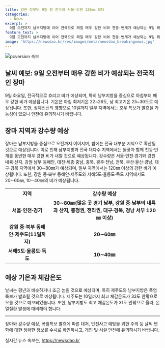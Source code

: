 ```yaml
---
title: 강한 장맛비 9일 밤 전국에 서울·강원 120㎜ 최대
categories:
  - News
excerpt: >
  9일 오전까지 남부지방에 이어 전국으로 퍼질 매우 강한 비와 천둥·번개가 예상되는 9일 화요일. 이에 따라 서울 등 주요 도시와 강원 등 일부 지역은 최대 120㎜까지의 강수량을 예상하고 있으며, 정체전선의 움직임으로 인해 일부 지역에서 호우 특보가 발효될 수도 있다. 또한, 제주도와 남부지방은 폭염특보가 발효될 전망이며, 열대야를 예방할 필요가 있겠다.
feature_text: >
  9일 오전까지 남부지방에 이어 전국으로 퍼질 매우 강한 비와 천둥·번개가 예상되는 9일 화요일. 이에 따라 서울 등 주요 도시와 강원 등 일부 지역은 최대 120㎜까지의 강수량을 예상하고 있으며, 정체전선의 움직임으로 인해 일부 지역에서 호우 특보가 발효될 수도 있다. 또한, 제주도와 남부지방은 폭염특보가 발효될 전망이며, 열대야를 예방할 필요가 있겠다.
image: 'https://newsdao.kr/res/images/meta/newsdao_breakingnews.jpg'
---
```


<p><img src="https://newsdao.kr/res/images/meta/newsdao_breakingnews.jpg" alt="pcversion 속보" /></p>

<h2 data-ke-size="size26">날씨 예보: 9일 오전부터 매우 강한 비가 예상되는 전국적인 장마</h2>

<p data-ke-size="size16">9일 화요일, 전국적으로 흐리고 비가 예상되며, 특히 남부지방을 중심으로 아침부터 매우 강한 비가 예상됩니다. 기온은 아침 최저기온 22~26도, 낮 최고기온 25~30도로 예상됩니다. 또한, 정체전선의 영향으로 10일까지 일부 지역에서는 호우 특보가 발효될 가능성이 있으니 안전에 유의하시기 바랍니다.</p>

<h2 data-ke-size="size24">장마 지역과 강수량 예상</h2>

<p data-ke-size="size16">장마는 남부지방을 중심으로 오전까지 이어지며, 밤에는 전국 대부분 지역으로 확산될 것으로 예상됩니다. 이로 인해 남부지방과 전국 대다수 지역에서는 돌풍과 함께 천둥·번개를 동반한 매우 강한 비가 내릴 것으로 예상됩니다. 강수량은 서울·인천·경기와 강원 내륙·산지, 강원 남부 동해안, 대전·세종·충남, 충북, 광주·전남, 전북, 부산·울산·경남, 대구·경북 지역에서 30∼80㎜가 예상되며, 일부 지역에서는 120㎜ 이상의 강한 비가 예상됩니다. 또한, 강원 중·북부 동해안·제주도와 서해5도·울릉도·독도 지역에서도 20∼60㎜, 10∼40㎜의 비가 예상됩니다.</p>

<table>
    <tr>
        <th>지역</th>
        <th>강수량 예상</th>
    </tr>
    <tr>
        <td style="text-align: center; height: 17px;"><b>서울·인천·경기</b></td>
        <td style="text-align: center; height: 17px;"><b>30∼80㎜(많은 곳 경기 남부, 강원 중·남부의 내륙과 산지, 충청권, 전라권, 대구·경북, 경남 서부 120㎜ 이상)</b></td>
    </tr>
    <tr>
        <td style="text-align: center; height: 17px;"><b>강원 중·북부 동해안·제주도(11일까지)</b></td>
        <td style="text-align: center; height: 17px;"><b>20∼60㎜</b></td>
    </tr>
    <tr>
        <td style="text-align: center; height: 17px;"><b>서해5도·울릉도·독도</b></td>
        <td style="text-align: center; height: 17px;"><b>10∼40㎜</b></td>
    </tr>
</table>

<h2 data-ke-size="size24">예상 기온과 체감온도</h2>

<p data-ke-size="size16">날씨는 평년과 비슷하거나 조금 높을 것으로 예상되며, 특히 제주도와 남부지방은 폭염특보가 발효될 것으로 예상됩니다. 제주도는 10일까지 최고 체감온도가 33도 안팎으로 오를 것으로 예보되었습니다. 또한, 남부지방도 최고 체감온도가 31도 안팎으로 올라, 온열질환 발생에 대비해야 합니다.</p>

<hr data-ke-size="size16">

<p data-ke-size="size16">장마와 강수량 예상, 폭염특보 발효에 따른 대처, 안전사고 예방을 위한 주의 등 날씨 변화에 대한 정확한 정보를 수시로 확인하시고, 개인 및 시설 안전에 유의하시기 바랍니다.</p>
실시간 뉴스 속보는, <a href="https://newsdao.kr" rel="dofollow">https://newsdao.kr</a>


